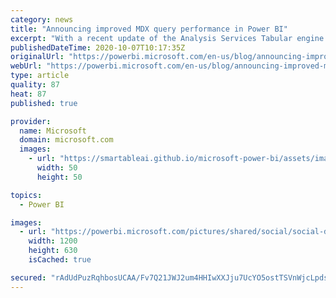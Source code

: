 ```yaml
---
category: news
title: "Announcing improved MDX query performance in Power BI"
excerpt: "With a recent update of the Analysis Services Tabular engine in Power BI, Multidimensional Expressions (MDX) clients, such as Microsoft Excel, can now enjoy improved query performance against datasets in Power BI."
publishedDateTime: 2020-10-07T10:17:35Z
originalUrl: "https://powerbi.microsoft.com/en-us/blog/announcing-improved-mdx-query-performance-in-power-bi/"
webUrl: "https://powerbi.microsoft.com/en-us/blog/announcing-improved-mdx-query-performance-in-power-bi/"
type: article
quality: 87
heat: 87
published: true

provider:
  name: Microsoft
  domain: microsoft.com
  images:
    - url: "https://smartableai.github.io/microsoft-power-bi/assets/images/organizations/microsoft.com-50x50.jpg"
      width: 50
      height: 50

topics:
  - Power BI

images:
  - url: "https://powerbi.microsoft.com/pictures/shared/social/social-default-image.png"
    width: 1200
    height: 630
    isCached: true

secured: "rAdUdPuzRqhbosUCAA/Fv7Q21JWJ2um4HHIwXXJju7UcYO5ostTSVnWjcLpdsQOpr6nW5EEwg4X9f2jsWEYyZgtqMNWjyGVuAVLt9+6AGr+jVAAhYbdWNqn3rUElbL09J6P1yMVdysM7zKko8lTGPIV/YgSZQy8uQ19eFVeUFjM+zacCTklvWay07imZ+kDFzrN2a3wSqwDbbeBJUwVwkhRbPDfh14uoAH7DoID34Pb/8AQNn2SbVWLE6oO+nj0Hh0V7ZVwjIfW4FdUlnZh4J/JxgkKj1pCgEDjpIFZybV7EPraSOZ+wKgT4TRgTxyefsQ2eWHpZrQBIu3O4bL0WHH1GWNnmZC/j1Y1vSagiMRQ=;bZimXHU6T/kBcNBcd9Dn3w=="
---
```


